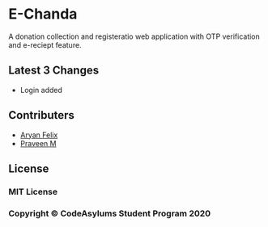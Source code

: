 # E-Chanda
A donation collection and registeratio web application with OTP verification and e-reciept feature.

## Latest 3 Changes
* Login added

## Contributers
* [Aryan Felix](github.com/AryanFelix)
* [Praveen M](github.com/PraveenM24)

## License
### MIT License

### Copyright © CodeAsylums Student Program 2020